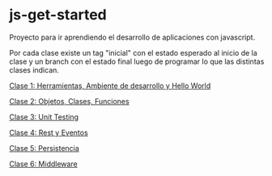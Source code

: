 # js-get-started
Proyecto para ir aprendiendo el desarrollo de aplicaciones con javascript. 

Por cada clase existe un tag "inicial" con el estado esperado al inicio de la clase y un branch con el estado final luego de programar lo que las distintas clases indican.

[Clase 1: Herramientas, Ambiente de desarrollo y Hello World](md/clase1-herramientas-ambiente-hello-world.md)

[Clase 2: Objetos, Clases, Funciones](md/clase2-objetos-clases-funciones.md)

[Clase 3: Unit Testing](md/clase3-testing.md)

[Clase 4: Rest y Eventos](md/clase4-rest-eventos.md)

[Clase 5: Persistencia](md/clase5-persistencia.md)

[Clase 6: Middleware](md/clase6-middleware.md)



